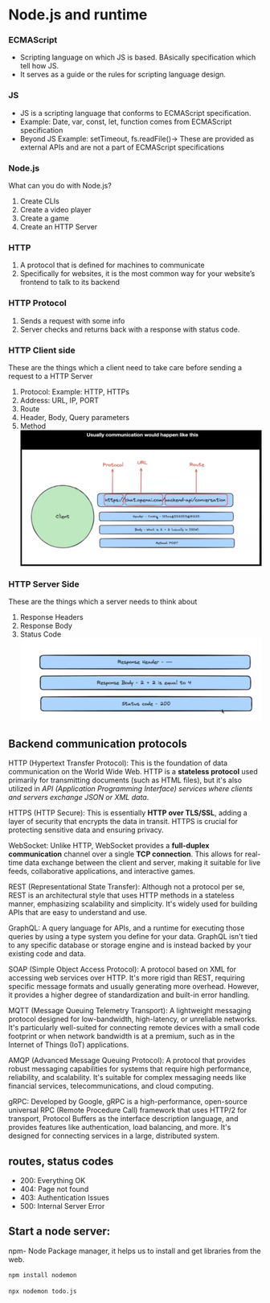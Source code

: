 # Node.js and runtime

### ECMAScript
- Scripting language on which JS is based. BAsically specification which tell how JS. 
- It serves as a guide or the rules for scripting language design.

### JS
- JS is a scripting language that conforms to ECMAScript specification.
- Example: Date, var, const, let, function comes from ECMAScript specification
- Beyond JS Example: setTimeout, fs.readFile()-> These are provided as external APIs and are not a part of ECMAScript specifications
  
### Node.js
What can you do with Node.js?
1. Create CLIs
2. Create a video player
3. Create a game
4. Create an HTTP Server

### HTTP
1. A protocol that is defined for machines to communicate
2. Specifically for websites, it is the most common way for your website’s frontend to talk to its backend
### HTTP Protocol
1. Sends a request with some info
2. Server checks and returns back with a response with status code.

### HTTP Client side
These are the things which a client need to take care before sending a request to a HTTP Server
1. Protocol: Example: HTTP, HTTPs
2. Address: URL, IP, PORT
3. Route
4. Header, Body, Query parameters
5. Method
![HTTP Communication](../../assets/http.png)

### HTTP Server Side
These are the things which a server needs to think about
1. Response Headers
2. Response Body
3. Status Code
![Response](../../assets/response.png)


## Backend communication protocols
HTTP (Hypertext Transfer Protocol): This is the foundation of data communication on the World Wide Web. HTTP is a **stateless protocol** used primarily for transmitting documents (such as HTML files), but it's also utilized in *API (Application Programming Interface) services where clients and servers exchange JSON or XML data*.

HTTPS (HTTP Secure): This is essentially **HTTP over TLS/SSL**, adding a layer of security that encrypts the data in transit. HTTPS is crucial for protecting sensitive data and ensuring privacy.

WebSocket: Unlike HTTP, WebSocket provides a **full-duplex communication** channel over a single **TCP connection**. This allows for real-time data exchange between the client and server, making it suitable for live feeds, collaborative applications, and interactive games.

REST (Representational State Transfer): Although not a protocol per se, REST is an architectural style that uses HTTP methods in a stateless manner, emphasizing scalability and simplicity. It's widely used for building APIs that are easy to understand and use.

GraphQL: A query language for APIs, and a runtime for executing those queries by using a type system you define for your data. GraphQL isn't tied to any specific database or storage engine and is instead backed by your existing code and data.

SOAP (Simple Object Access Protocol): A protocol based on XML for accessing web services over HTTP. It's more rigid than REST, requiring specific message formats and usually generating more overhead. However, it provides a higher degree of standardization and built-in error handling.

MQTT (Message Queuing Telemetry Transport): A lightweight messaging protocol designed for low-bandwidth, high-latency, or unreliable networks. It's particularly well-suited for connecting remote devices with a small code footprint or when network bandwidth is at a premium, such as in the Internet of Things (IoT) applications.

AMQP (Advanced Message Queuing Protocol): A protocol that provides robust messaging capabilities for systems that require high performance, reliability, and scalability. It's suitable for complex messaging needs like financial services, telecommunications, and cloud computing.

gRPC: Developed by Google, gRPC is a high-performance, open-source universal RPC (Remote Procedure Call) framework that uses HTTP/2 for transport, Protocol Buffers as the interface description language, and provides features like authentication, load balancing, and more. It's designed for connecting services in a large, distributed system.

## routes, status codes
- 200: Everything OK
- 404: Page not found
- 403: Authentication Issues
- 500: Internal Server Error

## Start a node server:
npm- Node Package manager, it helps us to install and get libraries from the web.

```
npm install nodemon

npx nodemon todo.js

```

